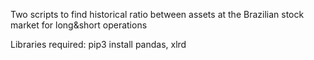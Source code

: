 Two scripts to find historical ratio between assets at the Brazilian stock market for long&short operations

Libraries required: pip3 install pandas, xlrd
